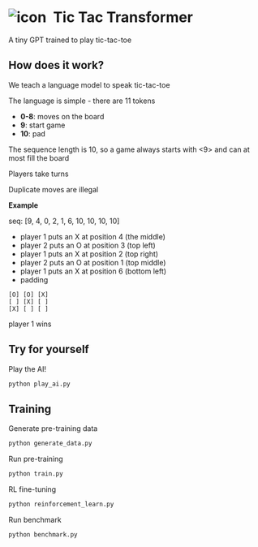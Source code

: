 # ![icon](/assets/feature.jpg)&nbsp; Tic Tac Transformer

A tiny GPT trained to play tic-tac-toe

## How does it work?

We teach a language model to speak tic-tac-toe

The language is simple - there are 11 tokens

- **0-8**: moves on the board
- **9**: start game
- **10**: pad

The sequence length is 10, so a game always starts with <9> and can at most fill the board

Players take turns

Duplicate moves are illegal

**Example**

seq: [9, 4, 0, 2, 1, 6, 10, 10, 10, 10]

- player 1 puts an X at position 4 (the middle)
- player 2 puts an O at position 3 (top left)
- player 1 puts an X at position 2 (top right)
- player 2 puts an O at position 1 (top middle)
- player 1 puts an X at position 6 (bottom left)
- padding

```
[O] [O] [X]
[ ] [X] [ ]
[X] [ ] [ ]
```

player 1 wins

## Try for yourself

Play the AI!

```bash
python play_ai.py
```

## Training

Generate pre-training data

```bash
python generate_data.py
```

Run pre-training

```bash
python train.py
```

RL fine-tuning

```bash
python reinforcement_learn.py
```

Run benchmark

```bash
python benchmark.py
```
